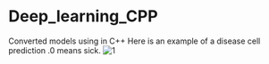 # Deep_learning_CPP
Converted models using in C++
Here is an example of a disease cell prediction .0 means sick.
![1](https://user-images.githubusercontent.com/77502485/151708219-91ea2ca1-419b-4f0c-bbb8-fca5c6a0b66c.PNG)
